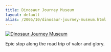 ```yaml
---
title: Dinosaur Journey Museum
layout: default
alias: /2005/10/dinosaur-journey-museum.html
---
```


[![Dinosaur Journey Museum](http://static.flickr.com/33/48850821_c21dcb6295.jpg)](http://www.flickr.com/photos/scelfo/48850821/)

Epic stop along the road trip of valor and glory.
